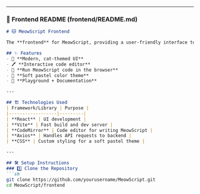 
---

### 🎨 **Frontend README (frontend/README.md)**
```markdown
# 🐱 MeowScript Frontend

The **frontend** for MeowScript, providing a user-friendly interface to write and execute MeowScript code.

## ✨ Features
- 🎨 **Modern, cat-themed UI**
- 🖊️ **Interactive code editor**
- 🚀 **Run MeowScript code in the browser**
- 🌈 **Soft pastel color theme**
- 📜 **Playground + Documentation**

---

## 🏗️ Technologies Used
| Framework/Library | Purpose |
|------------------|---------|
| **React** | UI development |
| **Vite** | Fast build and dev server |
| **CodeMirror** | Code editor for writing MeowScript |
| **Axios** | Handles API requests to backend |
| **CSS** | Custom styling for a soft pastel theme |

---

## 🛠️ Setup Instructions
### 1️⃣ Clone the Repository
```sh
git clone https://github.com/yourusername/MeowScript.git
cd MeowScript/frontend
